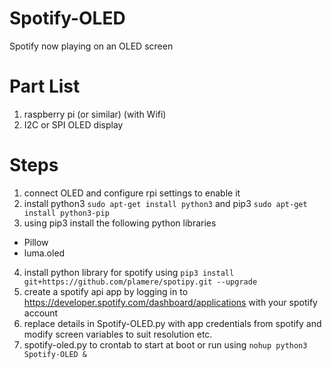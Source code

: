 # Spotify-OLED
Spotify now playing on an OLED screen


# Part List
1. raspberry pi (or similar) (with Wifi)
2. I2C or SPI OLED display

# Steps
1. connect OLED and configure rpi settings to enable it
2. install python3 `sudo apt-get install python3` and pip3 `sudo apt-get install python3-pip`
3. using pip3 install the following python libraries
  - Pillow
  - luma.oled
4. install python library for spotify using `pip3 install git+https://github.com/plamere/spotipy.git --upgrade`
5. create a spotify api app by logging in to https://developer.spotify.com/dashboard/applications with your spotify account
6. replace details in Spotify-OLED.py with app credentials from spotify and modify screen variables to suit resolution etc.
7. spotify-oled.py to crontab to start at boot or run using `nohup python3 Spotify-OLED &`

